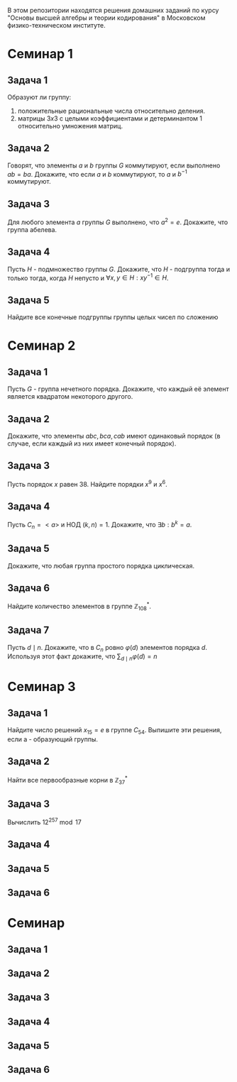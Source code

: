 В этом репозитории находятся решения домашних заданий по курсу "Основы высшей алгебры и теории кодирования" в Московском физико-техническом институте.


# Семинар 1
## Задача 1

Образуют ли группу:
1. положительные рациональные числа относительно деления.
2. матрицы $3 x 3$ с целыми коэффициентами и детерминантом 1 относительно умножения матриц.

## Задача 2
Говорят, что элементы $a$ и $b$ группы $G$ коммутируют, если выполнено $a b=b a$. Докажите, что если $a$ и $b$ коммутируют, то $a$ и $b^{-1}$ коммутируют.

## Задача 3

Для любого элемента $a$ группы $G$ выполнено, что $a^2=e$. Докажите, что группа абелева.

## Задача 4
Пусть $H$ - подмножество группы $G$. Докажите, что $H$ - подгруппа тогда и только тогда, когда $H$ непусто и $\forall x, y \in H: x y^{-1} \in H$.

## Задача 5
Найдите все конечные подгруппы группы целых чисел по сложению


# Семинар 2

## Задача 1
Пусть $G$ - группа нечетного порядка. Докажите, что каждый её элемент является квадратом некоторого другого.

## Задача 2
Докажите, что элементы $a b c, b c a, c a b$ имеют одинаковый порядок (в случае, если каждый из них имеет конечный порядок).

## Задача 3
Пусть порядок $x$ равен 38. Найдите порядки $x^9$ и $x^6$.

## Задача 4
Пусть $C_n=<a>$ и НОД $(k, n) = 1$. Докажите, что $\exists b: b^k=a$.

## Задача 5
Докажите, что любая группа простого порядка циклическая.

## Задача 6

Найдите количество элементов в группе $\mathbb{Z}_{108}^*$.

## Задача 7
Пусть $d \mid n$. Докажите, что в $C_n$ ровно $\varphi(d)$ элементов порядка $d$. Используя этот факт докажите, что $\sum_{d \mid n} \varphi(d)=n$

# Семинар 3
## Задача 1
Найдите число решений $x_{15}=e$ в группе $C_{54}$. Выпишите эти решения, если а - образующий группы.

## Задача 2
Найти все первообразные корни в $\mathbb{Z}_{37}^*$

## Задача 3
Вычислить $12^{257} \bmod 17$
## Задача 4

## Задача 5

## Задача 6

# Семинар 
## Задача 1

## Задача 2

## Задача 3

## Задача 4

## Задача 5

## Задача 6
